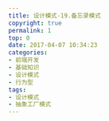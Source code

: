 ```yaml
---
title: 设计模式-19.备忘录模式
copyright: true
permalink: 1
top: 0
date: 2017-04-07 10:34:23
categories:
- 前端开发
- 基础知识
- 设计模式
- 行为型
tags:
- 设计模式
- 抽象工厂模式
---
```

